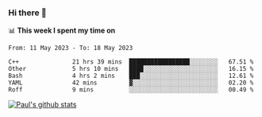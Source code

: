 ### Hi there 👋

📊 **This week I spent my time on**
<!--START_SECTION:waka-->

```text
From: 11 May 2023 - To: 18 May 2023

C++               21 hrs 39 mins  █████████████████░░░░░░░░   67.51 %
Other             5 hrs 10 mins   ████░░░░░░░░░░░░░░░░░░░░░   16.15 %
Bash              4 hrs 2 mins    ███░░░░░░░░░░░░░░░░░░░░░░   12.61 %
YAML              42 mins         ▓░░░░░░░░░░░░░░░░░░░░░░░░   02.20 %
Roff              9 mins          ░░░░░░░░░░░░░░░░░░░░░░░░░   00.49 %
```

<!--END_SECTION:waka-->


[![Paul's github stats](https://github-readme-stats.vercel.app/api?username=mickeyouyou&theme=dracula&show_icons=true)](https://github.com/anuraghazra/github-readme-stats)
